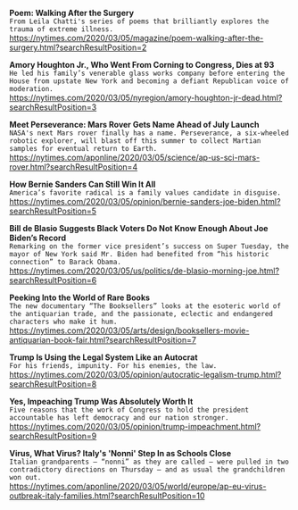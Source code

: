 **Poem: Walking After the Surgery**\
`From Leila Chatti's series of poems that brilliantly explores the trauma of extreme illness.`\
https://nytimes.com/2020/03/05/magazine/poem-walking-after-the-surgery.html?searchResultPosition=2

**Amory Houghton Jr., Who Went From Corning to Congress, Dies at 93**\
`He led his family’s venerable glass works company before entering the House from upstate New York and becoming a defiant Republican voice of moderation.`\
https://nytimes.com/2020/03/05/nyregion/amory-houghton-jr-dead.html?searchResultPosition=3

**Meet Perseverance: Mars Rover Gets Name Ahead of July Launch**\
`NASA's next Mars rover finally has a name. Perseverance, a six-wheeled robotic explorer, will blast off this summer to collect Martian samples for eventual return to Earth. `\
https://nytimes.com/aponline/2020/03/05/science/ap-us-sci-mars-rover.html?searchResultPosition=4

**How Bernie Sanders Can Still Win It All**\
`America’s favorite radical is a family values candidate in disguise.`\
https://nytimes.com/2020/03/05/opinion/bernie-sanders-joe-biden.html?searchResultPosition=5

**Bill de Blasio Suggests Black Voters Do Not Know Enough About Joe Biden’s Record**\
`Remarking on the former vice president’s success on Super Tuesday, the mayor of New York said Mr. Biden had benefited from “his historic connection” to Barack Obama.`\
https://nytimes.com/2020/03/05/us/politics/de-blasio-morning-joe.html?searchResultPosition=6

**Peeking Into the World of Rare Books**\
`The new documentary “The Booksellers” looks at the esoteric world of the antiquarian trade, and the passionate, eclectic and endangered characters who make it hum.`\
https://nytimes.com/2020/03/05/arts/design/booksellers-movie-antiquarian-book-fair.html?searchResultPosition=7

**Trump Is Using the Legal System Like an Autocrat**\
`For his friends, impunity. For his enemies, the law.`\
https://nytimes.com/2020/03/05/opinion/autocratic-legalism-trump.html?searchResultPosition=8

**Yes, Impeaching Trump Was Absolutely Worth It**\
`Five reasons that the work of Congress to hold the president accountable has left democracy and our nation stronger.`\
https://nytimes.com/2020/03/05/opinion/trump-impeachment.html?searchResultPosition=9

**Virus, What Virus? Italy's 'Nonni' Step In as Schools Close**\
`Italian grandparents — “nonni” as they are called — were pulled in two contradictory directions on Thursday — and as usual the grandchildren won out.`\
https://nytimes.com/aponline/2020/03/05/world/europe/ap-eu-virus-outbreak-italy-families.html?searchResultPosition=10

